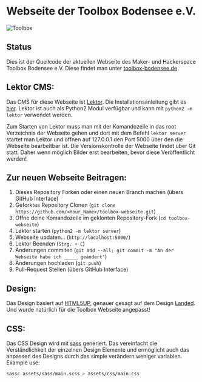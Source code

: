  Webseite der Toolbox Bodensee e.V.
====================================

![Toolbox](https://avatars0.githubusercontent.com/u/9744766?s=200&v=4 "Toolbox Logo")

Status
------------
Dies ist der Quellcode der aktuellen Webseite des Maker- und Hackerspace Toolbox Bodensee e.V.
Diese findet man unter [toolbox-bodensee.de](https://toolbox-bodensee.de/)

 Lektor CMS:
------------
Das CMS für diese Webseite ist [Lektor](https://www.getlektor.com/).
Die Installationsanleitung gibt es [hier](https://www.getlektor.com/downloads/).
Lektor ist auch als Python2 Modul verfügbar und kann mit ``python2 -m lektor`` verwendet werden.

Zum Starten von Lektor muss man mit der Komandozeile in das root Verzeichnis der Webseite gehen
und dort mit dem Befehl ``lektor server`` startet man Lektor und öffnen auf 127.0.0.1 den Port 5000 über den die Webseite
bearbeitbar ist. Die Versionskontrolle der Webseite findet über Git statt. Daher wenn möglich Bilder erst
bearbeiten, bevor diese Veröffentlicht werden!


 Zur neuen Webseite Beitragen:
------------------------
 1. Dieses Repository Forken oder einen neuen Branch machen (übers GitHub Interface)
 2. Geforktes Repository Clonen (``git clone https://github.com/<Your_Name>/toolbox-webseite.git``)
 3. Öffne deine Komandozeile im geklonten Repository-Fork (``cd toolbox-webseite``)
 4. Lektor starten (``python2 -m lektor server``)
 5. Webseite updaten... (``http://localhost:5000/``)
 6. Lektor Beenden (``Strg. + C``)
 7. Änderungen commiten (``git add --all; git commit -m "An der Webseite habe ich _____ geändert"``)
 8. Änderungen hochladen (``git push``)
 9. Pull-Request Stellen (übers GitHub Interface)


 Design:
---------
Das Design basiert auf [HTML5UP](https://html5up.net), genauer gesagt auf dem Design [Landed](https://html5up.net/landed).
Und wurde natürlich für die Toolbox Webseite angepasst!

 CSS:
------
Das CSS Design wird mit [sass](https://sass-lang.com/) generiert.
Das vereinfacht die Verständlichkeit der einzelnen Design Elemente
und ermöglicht auch das anpassen des Designs durch das simple verändern weniger variablen.
Example use:
```bash
sassc assets/sass/main.scss > assets/css/main.css
```
